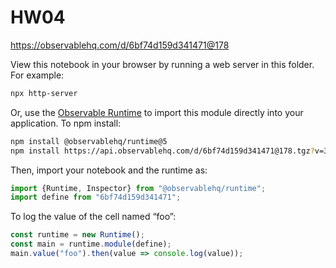 # HW04

https://observablehq.com/d/6bf74d159d341471@178

View this notebook in your browser by running a web server in this folder. For
example:

~~~sh
npx http-server
~~~

Or, use the [Observable Runtime](https://github.com/observablehq/runtime) to
import this module directly into your application. To npm install:

~~~sh
npm install @observablehq/runtime@5
npm install https://api.observablehq.com/d/6bf74d159d341471@178.tgz?v=3
~~~

Then, import your notebook and the runtime as:

~~~js
import {Runtime, Inspector} from "@observablehq/runtime";
import define from "6bf74d159d341471";
~~~

To log the value of the cell named “foo”:

~~~js
const runtime = new Runtime();
const main = runtime.module(define);
main.value("foo").then(value => console.log(value));
~~~
